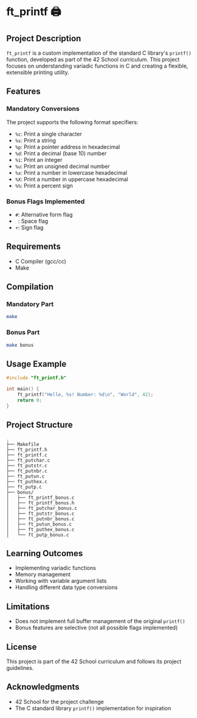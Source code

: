 # ft_printf 🖨️

## Project Description

`ft_printf` is a custom implementation of the standard C library's `printf()` function, developed as part of the 42 School curriculum. This project focuses on understanding variadic functions in C and creating a flexible, extensible printing utility.

## Features

### Mandatory Conversions
The project supports the following format specifiers:
- `%c`: Print a single character
- `%s`: Print a string
- `%p`: Print a pointer address in hexadecimal
- `%d`: Print a decimal (base 10) number
- `%i`: Print an integer
- `%u`: Print an unsigned decimal number
- `%x`: Print a number in lowercase hexadecimal
- `%X`: Print a number in uppercase hexadecimal
- `%%`: Print a percent sign

### Bonus Flags Implemented
- `#`: Alternative form flag
- ` `: Space flag
- `+`: Sign flag

## Requirements

- C Compiler (gcc/cc)
- Make

## Compilation

### Mandatory Part
```bash
make
```

### Bonus Part
```bash
make bonus
```

## Usage Example

```c
#include "ft_printf.h"

int main() {
    ft_printf("Hello, %s! Number: %d\n", "World", 42);
    return 0;
}
```

## Project Structure

```
.
├── Makefile
├── ft_printf.h
├── ft_printf.c
├── ft_putchar.c
├── ft_putstr.c
├── ft_putnbr.c
├── ft_putun.c
├── ft_puthex.c
├── ft_putp.c
├── bonus/
│   ├── ft_printf_bonus.c
│   ├── ft_printf_bonus.h
│   ├── ft_putchar_bonus.c
│   ├── ft_putstr_bonus.c
│   ├── ft_putnbr_bonus.c
│   ├── ft_putun_bonus.c
│   ├── ft_puthex_bonus.c
│   └── ft_putp_bonus.c
```

## Learning Outcomes

- Implementing variadic functions
- Memory management
- Working with variable argument lists
- Handling different data type conversions

## Limitations

- Does not implement full buffer management of the original `printf()`
- Bonus features are selective (not all possible flags implemented)

## License

This project is part of the 42 School curriculum and follows its project guidelines.

## Acknowledgments

- 42 School for the project challenge
- The C standard library `printf()` implementation for inspiration
